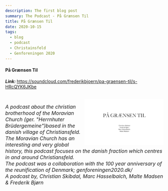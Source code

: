 ```yaml
---
description: The first blog post
summary: The Podcast - På Grænsen Til
title: På Grænsen Til
date: 2020-10-15
tags:
  - blog
  - podcast
  - Christainsfeld
  - Genforeningen 2020
---
```


<h4>På Grænsen Til</h4>

<em><strong>Link: </em></strong><https://soundcloud.com/frederikbjoern/pa-graensen-til/s-HRcQYK6JKbe>

<br>

<img align="right" width="50%" src="Paa-graensen-til.jpg">

<em><font size="3.5">A podcast about the christian brotherhood of the Moravian Church (ger. "Herrnhuter Brüdergemeine")based in the danish village of Christiansfeld.
The Moravian Church has an interesting and very global history, this podcast focuses on the danish fraction which centres in and around Christiansfeld.
<br>
The podcast was a collaboration with the 100 year anniversary of the reunification of Denmark; genforeningen2020.dk/
<br>
A podcast by, Christian Skibdal, Marc Hasselbalch, Malte Madsen & Frederik Bjørn </em>

